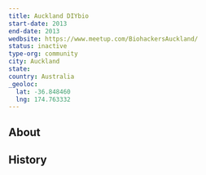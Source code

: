```yaml
---
title: Auckland DIYbio
start-date: 2013
end-date: 2013
wedbsite: https://www.meetup.com/BiohackersAuckland/
status: inactive
type-org: community
city: Auckland
state:
country: Australia
_geoloc:
  lat: -36.848460
  lng: 174.763332
---
```


## About

## History
